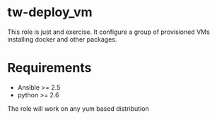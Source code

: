 # tw-deploy_vm

This role is just and exercise. It configure a group of provisioned VMs installing docker and other packages.

# Requirements

* Ansible >= 2.5
* python >= 2.6

The role will work on any yum based distribution
